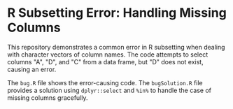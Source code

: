 # R Subsetting Error: Handling Missing Columns

This repository demonstrates a common error in R subsetting when dealing with character vectors of column names.  The code attempts to select columns "A", "D", and "C" from a data frame, but "D" does not exist, causing an error.

The `bug.R` file shows the error-causing code. The `bugSolution.R` file provides a solution using `dplyr::select` and `%in%` to handle the case of missing columns gracefully.